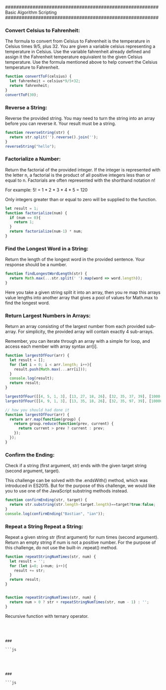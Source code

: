 
########################################################
Basic Algorithm Scripting
########################################################


### Convert Celsius to Fahrenheit:
The formula to convert from Celsius to Fahrenheit is the temperature in Celsius times 9/5, plus 32.
You are given a variable celsius representing a temperature in Celsius. Use the variable fahrenheit already defined and assign it the Fahrenheit temperature equivalent to the given Celsius temperature. Use the formula mentioned above to help convert the Celsius temperature to Fahrenheit.
  ```js
  function convertToF(celsius) {
    let fahrenheit = celsius*9/5+32;
    return fahrenheit;
  }
  convertToF(30);
  ```


### Reverse a String:
Reverse the provided string.
You may need to turn the string into an array before you can reverse it.
Your result must be a string.
  ```js
  function reverseString(str) {
    return str.split('').reverse().join('');
  }
  reverseString("hello");
  ```


### Factorialize a Number:
Return the factorial of the provided integer.
If the integer is represented with the letter n, a factorial is the product of all positive integers less than or equal to n.
Factorials are often represented with the shorthand notation n!

For example: 5! = 1 * 2 * 3 * 4 * 5 = 120

Only integers greater than or equal to zero will be supplied to the function.
  ```js
  let result = 1;
  function factorialize(num) {
    if (num == 0){
      return 1;
    }
    return factorialize(num-1) * num;
  }
  ```


### Find the Longest Word in a String:
Return the length of the longest word in the provided sentence.
Your response should be a number.
  ```js
  function findLongestWordLength(str) {
    return Math.max(...str.split(' ').map(word => word.length));
  }
  ```
Here you take a given string split it into an array, then you re map this arrays value lengths into another array that gives a pool of values for Math.max to find the longest word.

### Return Largest Numbers in Arrays:
Return an array consisting of the largest number from each provided sub-array. For simplicity, the provided array will contain exactly 4 sub-arrays.

Remember, you can iterate through an array with a simple for loop, and access each member with array syntax arr[i].
  ```js
  function largestOfFour(arr) {
    let result = [];
    for (let i = 0; i < arr.length; i++){
      result.push(Math.max(...arr[i]));
    }
    console.log(result);
    return result;
  }

  largestOfFour([[4, 5, 1, 3], [13, 27, 18, 26], [32, 35, 37, 39], [1000, 1001, 857, 1]]);
  largestOfFour([[4, 9, 1, 3], [13, 35, 18, 26], [32, 35, 97, 39], [1000000, 1001, 857, 1]])

// how you should had done it
  function largestOfFour(arr) {
    return arr.map(function(group) {
      return group.reduce(function(prev, current) {
        return current > prev ? current : prev;
      });
    });
  } 
  ```


### Confirm the Ending:
Check if a string (first argument, str) ends with the given target string (second argument, target).

This challenge can be solved with the .endsWith() method, which was introduced in ES2015. But for the purpose of this challenge, we would like you to use one of the JavaScript substring methods instead.
  ```js
  function confirmEnding(str, target) {
    return str.substring(str.length-target.length)==target?true:false;
  }
  console.log(confirmEnding("Bastian", "ian"));
  ```


### Repeat a String Repeat a String:
Repeat a given string str (first argument) for num times (second argument). Return an empty string if num is not a positive number. For the purpose of this challenge, do not use the built-in .repeat() method.
  ```js
  function repeatStringNumTimes(str, num) {
    let result = '';
    for (let i=0; i<num; i++){
      result += str;
    }
    return result;
  }


  function repeatStringNumTimes(str, num) {
    return num > 0 ? str + repeatStringNumTimes(str, num - 1) : '';
  }
  ```
Recursive function with ternary operator.


### 

  ```js

  ```
  ```


### 

  ```js

  ```


### 

  ```js

  ```
  ```


### 

  ```js

  ```


### 

  ```js

  ```




